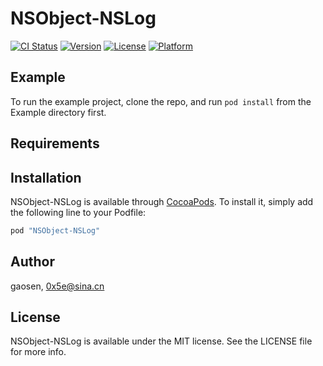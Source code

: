 # NSObject-NSLog

[![CI Status](http://img.shields.io/travis/gaosen/NSObject-NSLog.svg?style=flat)](https://travis-ci.org/gaosen/NSObject-NSLog)
[![Version](https://img.shields.io/cocoapods/v/NSObject-NSLog.svg?style=flat)](http://cocoapods.org/pods/NSObject-NSLog)
[![License](https://img.shields.io/cocoapods/l/NSObject-NSLog.svg?style=flat)](http://cocoapods.org/pods/NSObject-NSLog)
[![Platform](https://img.shields.io/cocoapods/p/NSObject-NSLog.svg?style=flat)](http://cocoapods.org/pods/NSObject-NSLog)

## Example

To run the example project, clone the repo, and run `pod install` from the Example directory first.

## Requirements

## Installation

NSObject-NSLog is available through [CocoaPods](http://cocoapods.org). To install
it, simply add the following line to your Podfile:

```ruby
pod "NSObject-NSLog"
```

## Author

gaosen, 0x5e@sina.cn

## License

NSObject-NSLog is available under the MIT license. See the LICENSE file for more info.
